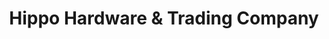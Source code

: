---
title: "Hippo Hardware & Trading Company"
url: /portland/hippo-hardware-and-trading-company/
shop: hardware
---